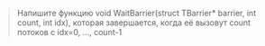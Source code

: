 > Напишите функцию void WaitBarrier(struct TBarrier* barrier, int count, int idx), 
которая завершается, когда её вызовут count потоков с idx=0, ..., count-1
